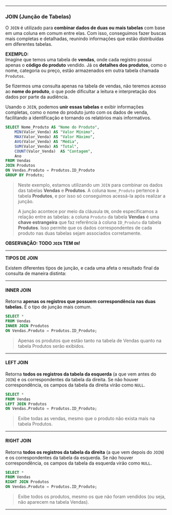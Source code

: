 
---

###  **JOIN (Junção de Tabelas)**

O `JOIN` é utilizado para **combinar dados de duas ou mais tabelas** com base em uma coluna em comum entre elas. Com isso, conseguimos fazer buscas mais completas e detalhadas, reunindo informações que estão distribuídas em diferentes tabelas.

**EXEMPLO:**  
Imagine que temos uma tabela de **vendas**, onde cada registro possui apenas o **código do produto** vendido. Já os **detalhes dos produtos**, como o nome, categoria ou preço, estão armazenados em outra tabela chamada `Produtos`.

Se fizermos uma consulta apenas na tabela de vendas, não teremos acesso ao **nome do produto**, o que pode dificultar a leitura e interpretação dos dados por parte da audiência.

Usando o `JOIN`, podemos **unir essas tabelas** e exibir informações completas, como o nome do produto junto com os dados de venda, facilitando a identificação e tornando os relatórios mais informativos.
 

```SQL title='SQL'
SELECT Nome_Produto AS "Nome do Produto", 
    MIN(Valor_Venda) AS "Valor Mínimo", 
    MAX(Valor_Venda) AS "Valor Máximo", 
    AVG(Valor_Venda) AS "Média", 
    SUM(Valor_Venda) AS "Total", 
    COUNT(Valor_Venda)  AS "Contagem",
    Ano
FROM Vendas
JOIN Produtos
ON Vendas.Produto = Produtos.ID_Produto
GROUP BY Produto;
```

>Neste exemplo, estamos utilizando um `JOIN` para combinar os dados das tabelas **Vendas** e **Produtos**. A coluna `Nome_Produto` pertence à tabela **Produtos**, e por isso só conseguimos acessá-la após realizar a junção.
>
>A junção acontece por meio da cláusula `ON`, onde especificamos a relação entre as tabelas: a coluna `Produto` da tabela **Vendas** é uma **chave estrangeira** que faz referência à coluna `ID_Produto` da tabela **Produtos**. Isso permite que os dados correspondentes de cada produto nas duas tabelas sejam associados corretamente.


**OBSERVAÇÃO: TODO `JOIN` TEM `ON`!**

---

**TIPOS DE JOIN**

Existem diferentes tipos de junção, e cada uma afeta o resultado final da consulta de maneira distinta:

---

#### **INNER JOIN**

Retorna **apenas os registros que possuem correspondência nas duas tabelas.**
É o tipo de junção mais comum.

```SQL title='SQL'
SELECT *
FROM Vendas
INNER JOIN Produtos 
ON Vendas.Produto = Produtos.ID_Produto;
```
>Apenas os produtos que estão tanto na tabela de Vendas quanto na tabela Produtos serão exibidos.

---

#### **LEFT JOIN**

Retorna **todos os registros da tabela da esquerda** (a que vem antes do `JOIN`) e os correspondentes da tabela da direita.
Se não houver correspondência, os campos da tabela da direita virão como `NULL`.

```SQL title='SQL'
SELECT *
FROM Vendas
LEFT JOIN Produtos 
ON Vendas.Produto = Produtos.ID_Produto;
```
>Exibe todas as vendas, mesmo que o produto não exista mais na tabela Produtos.

---

#### **RIGHT JOIN**

Retorna **todos os registros da tabela da direita** (a que vem depois do `JOIN`) e os correspondentes da tabela da esquerda.
Se não houver correspondência, os campos da tabela da esquerda virão como `NULL`.

```SQL title='SQL'
SELECT *
FROM Vendas
RIGHT JOIN Produtos
ON Vendas.Produto = Produtos.ID_Produto;
```

>Exibe todos os produtos, mesmo os que não foram vendidos (ou seja, não aparecem na tabela Vendas).

---